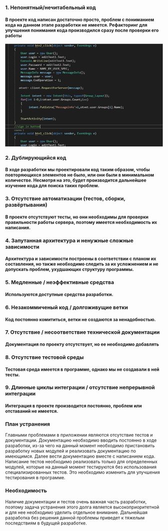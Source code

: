 ### 1. Непонятный/нечитабельный код
#### В проекте код написан достаточно просто, проблем с пониманием кода на данном этапе разработки не имеется. Рефакторинг для улучшения понимания кода производился сразу после проверки его работы
![image alt](https://github.com/ViachaslauS/QJoin/blob/master/UX/%D0%A1%D0%BD%D0%B8%D0%BC%D0%BE%D0%BA.JPG)
### 2. Дублирующийся код
#### В ходе разработки мы проектировали код таким образом, чтобы повторяющихся элементов не было, или они были в минимальном количестве. Несмотря на это, будет производится дальнейшее изучение кода для поиска таких проблем.
### 3. Отсутствие автоматизации (тестов, сборки, развёртывания)
#### В проекте отсутствуют тесты, но они необходимы для проверки правильности работы сервера, поэтому имеется необходимость их написания.
### 4. Запутанная архитектура и ненужные сложные зависимости
#### Архитектура и зависимости построены в соответствии с планом их составления, но также необходимо следить за их усложнением и не допускать проблем, ухудшающих структуру программы.
### 5. Медленные / неэффективные средства
#### Используются доступные средства разработки. 
### 6. Незакоммиченый код / долгоживущие ветки
#### Код постоянно комититься, ветки не создаются за ненадобностью.
### 7. Отсутствие / несоответствие технической документации
#### Документация по проекту отсутствует, но ее необходимо добавлять
### 8. Отсутствие тестовой среды
#### Тестовая среда имеется в программе, однако мы не создавали в ней тесты.
### 9. Длинные циклы интеграции / отсутствие непрерывной интеграции
#### Интеграция в проекте производится постоянно, проблем или отставаний не имеется.

### План устранения
Главными проблемами в приложении являются отсутствие тестов и документации. Документацию необходимо вводить постоянно в ходе разработки, из-за чего на данный момент необходимо пристановить разработку новых модулей и реализовать документацию по имеющимся. Далее вести документацию вместе с написанием кода.
Написание тестов необходимо реализовать только для определенных модулей, которые на данный момент тестируются без использования специализированных тестов. Это необходимо изменить для улучшения тестирования в программе.

### Необходимость
Наличие документации и тестов очень важная часть разработки, поэтому задача устранения этого долга является высокоприоритетной и для нее необходимо уделить отдельное внимание. Дальнейшая разработка без решения данной проблемы приведет к тяжелым последствиям в будущей разработке.
